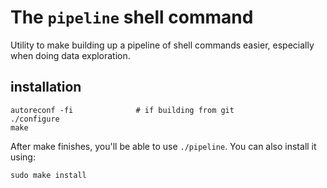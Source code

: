 # The `pipeline` shell command

Utility to make building up a pipeline of shell commands easier, especially when
doing data exploration.

## installation

```
autoreconf -fi              # if building from git
./configure
make
```

After make finishes, you'll be able to use `./pipeline`. You can also install it using:

```
sudo make install
```
